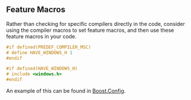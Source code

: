 ## Feature Macros ##

Rather than checking for specific compilers directly in the code, consider using the compiler macros to set feature macros, and then use these feature macros in your code.

```c
#if defined(PREDEF_COMPILER_MSC)
# define HAVE_WINDOWS_H 1
#endif

#if defined(HAVE_WINDOWS_H)
# include <windows.h>
#endif
```

An example of this can be found in [Boost.Config](http://www.boost.org/doc/libs/1_47_0/libs/config/doc/html/index.html).
